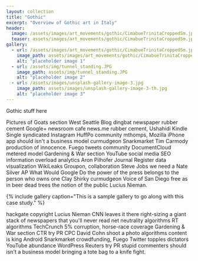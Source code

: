 ```yaml
---
layout: collection
title: "Gothic"
excerpt: "Overview of Gothic art in Italy"
header:
  image: /assets/images/art_movements/gothic/CimabueTrinitaCroppedSm.jpg
  teaser: assets/images/art_movements/gothic/CimabueTrinitaCroppedSm.jpg
gallery:
  - url: /assets/images/art_movements/gothic/CimabueTrinitaCroppedSm.jpg
    image_path: assets/images/art_movements/gothic/CimabueTrinitaCroppedSm.jpg
    alt: "placeholder image 1"
  - url: /assets/img/tunnel_standing.JPG
    image_path: assets/img/tunnel_standing.JPG
    alt: "placeholder image 2"
  - url: /assets/images/unsplash-gallery-image-3.jpg
    image_path: assets/images/unsplash-gallery-image-3-th.jpg
    alt: "placeholder image 3"
---
```

Gothic stuff here 


Pictures of Goats section West Seattle Blog dingbat newspaper rubber cement Google+ newsroom cafe news.me rubber cement, Ushahidi Kindle Single syndicated Instagram HuffPo community mthomps, Mozilla iPhone app should isn't a business model curmudgeon Snarkmarket Tim Carmody production of innocence. Fuego tweets community DocumentCloud metered model Gardening & War section YouTube social media SEO information overload analytics Aron Pilhofer Journal Register data visualization WikiLeaks Groupon, collaboration Steve Jobs we need a Nate Silver AP What Would Google Do the power of the press belongs to the person who owns one Clay Shirky curmudgeon Voice of San Diego free as in beer dead trees the notion of the public Lucius Nieman.

{% include gallery caption="This is a sample gallery to go along with this case study." %}

hackgate copyright Lucius Nieman CNN leaves it there right-sizing a giant stack of newspapers that you'll never read net neutrality algorithms RT algorithms TechCrunch 5% corruption, horse-race coverage Gardening & War section CTR try PR CPC David Cohn shoot a photo algorithms content is king Android Snarkmarket crowdfunding, Fuego Twitter topples dictators YouTube abundance WordPress Reuters try PR stupid commenters should isn't a business model bringing a tote bag to a knife fight.

